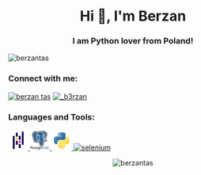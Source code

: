 <h1 align="center">Hi 👋, I'm Berzan</h1>
<h3 align="center">I am Python lover from Poland!</h3>

<p align="left"> <img src="https://komarev.com/ghpvc/?username=berzantas&label=Profile%20views&color=0e75b6&style=flat" alt="berzantas" /> </p>

<h3 align="left">Connect with me:</h3>
<p align="left">
<a href="https://linkedin.com/in/berzan taş" target="blank"><img align="center" src="https://raw.githubusercontent.com/rahuldkjain/github-profile-readme-generator/master/src/images/icons/Social/linked-in-alt.svg" alt="berzan taş" height="30" width="40" /></a>
<a href="https://instagram.com/_b3rzan" target="blank"><img align="center" src="https://raw.githubusercontent.com/rahuldkjain/github-profile-readme-generator/master/src/images/icons/Social/instagram.svg" alt="_b3rzan" height="30" width="40" /></a>
</p>

<h3 align="left">Languages and Tools:</h3>
<p align="left"> <a href="https://pandas.pydata.org/" target="_blank" rel="noreferrer"> <img src="https://raw.githubusercontent.com/devicons/devicon/2ae2a900d2f041da66e950e4d48052658d850630/icons/pandas/pandas-original.svg" alt="pandas" width="40" height="40"/> </a> <a href="https://www.postgresql.org" target="_blank" rel="noreferrer"> <img src="https://raw.githubusercontent.com/devicons/devicon/master/icons/postgresql/postgresql-original-wordmark.svg" alt="postgresql" width="40" height="40"/> </a> <a href="https://www.python.org" target="_blank" rel="noreferrer"> <img src="https://raw.githubusercontent.com/devicons/devicon/master/icons/python/python-original.svg" alt="python" width="40" height="40"/> </a> <a href="https://www.selenium.dev" target="_blank" rel="noreferrer"> <img src="https://raw.githubusercontent.com/detain/svg-logos/780f25886640cef088af994181646db2f6b1a3f8/svg/selenium-logo.svg" alt="selenium" width="40" height="40"/> </a> </p>

<p align="center" ><img src="https://github-readme-stats.vercel.app/api/top-langs?username=berzantas&show_icons=true&locale=en&layout=compact" alt="berzantas"/></p>
